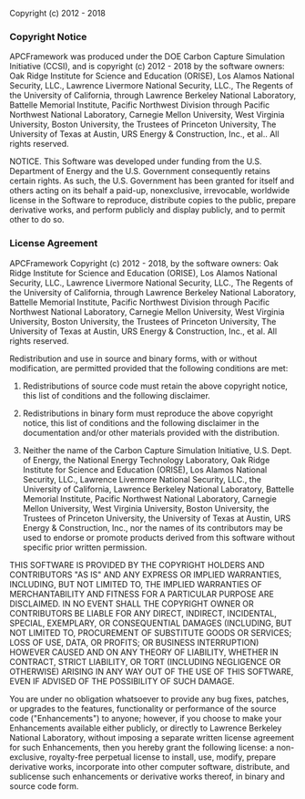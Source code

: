 Copyright (c) 2012 - 2018

### Copyright Notice ###

APCFramework was produced under the DOE Carbon Capture Simulation Initiative (CCSI), and is copyright (c) 2012 - 2018 by the software owners: Oak Ridge Institute for Science and Education (ORISE), Los Alamos National Security, LLC., Lawrence Livermore National Security, LLC., The Regents of the University of California, through Lawrence Berkeley National Laboratory, Battelle Memorial Institute, Pacific Northwest Division through Pacific Northwest National Laboratory, Carnegie Mellon University, West Virginia University, Boston University, the Trustees of Princeton University, The University of Texas at Austin, URS Energy & Construction, Inc., et al..  All rights reserved.

NOTICE.  This Software was developed under funding from the U.S. Department of Energy and the U.S. Government consequently retains certain rights. As such, the U.S. Government has been granted for itself and others acting on its behalf a paid-up, nonexclusive, irrevocable, worldwide license in the Software to reproduce, distribute copies to the public, prepare derivative works, and perform publicly and display publicly, and to permit other to do so.

### License Agreement ###

APCFramework Copyright (c) 2012 - 2018, by the software owners: Oak Ridge Institute for Science and Education (ORISE), Los Alamos National Security, LLC., Lawrence Livermore National Security, LLC., The Regents of the University of California, through Lawrence Berkeley National Laboratory, Battelle Memorial Institute, Pacific Northwest Division through Pacific Northwest National Laboratory, Carnegie Mellon University, West Virginia University, Boston University, the Trustees of Princeton University, The University of Texas at Austin, URS Energy & Construction, Inc.,  et al.  All rights reserved.


Redistribution and use in source and binary forms, with or without modification, are permitted provided that the following conditions are met:

1. Redistributions of source code must retain the above copyright notice, this list of conditions and the following disclaimer.

2. Redistributions in binary form must reproduce the above copyright notice, this list of conditions and the following disclaimer in the documentation and/or other materials provided with the distribution.

3. Neither the name of the Carbon Capture Simulation Initiative, U.S. Dept. of Energy, the National Energy Technology Laboratory, Oak Ridge Institute for Science and Education (ORISE), Los Alamos National Security, LLC.,  Lawrence Livermore National Security, LLC., the University of California, Lawrence Berkeley National Laboratory, Battelle Memorial Institute, Pacific Northwest National Laboratory, Carnegie Mellon University, West Virginia University, Boston University, the Trustees of Princeton University, the University of Texas at Austin, URS Energy & Construction, Inc.,  nor the names of its contributors may be used to endorse or promote products derived from this software without specific prior written permission.

 
THIS SOFTWARE IS PROVIDED BY THE COPYRIGHT HOLDERS AND CONTRIBUTORS "AS IS" AND ANY EXPRESS OR IMPLIED WARRANTIES, INCLUDING, BUT NOT LIMITED TO, THE IMPLIED WARRANTIES OF MERCHANTABILITY AND FITNESS FOR A PARTICULAR PURPOSE ARE DISCLAIMED. IN NO EVENT SHALL THE COPYRIGHT OWNER OR CONTRIBUTORS BE LIABLE FOR ANY DIRECT, INDIRECT, INCIDENTAL, SPECIAL, EXEMPLARY, OR CONSEQUENTIAL DAMAGES (INCLUDING, BUT NOT LIMITED TO, PROCUREMENT OF SUBSTITUTE GOODS OR SERVICES; LOSS OF USE, DATA, OR PROFITS; OR BUSINESS INTERRUPTION) HOWEVER CAUSED AND ON ANY THEORY OF LIABILITY, WHETHER IN CONTRACT, STRICT LIABILITY, OR TORT (INCLUDING NEGLIGENCE OR OTHERWISE) ARISING IN ANY WAY OUT OF THE USE OF THIS SOFTWARE, EVEN IF ADVISED OF THE POSSIBILITY OF SUCH DAMAGE.


You are under no obligation whatsoever to provide any bug fixes, patches, or upgrades to the features, functionality or performance of the source code ("Enhancements") to anyone; however, if you choose to make your Enhancements available either publicly, or directly to Lawrence Berkeley National Laboratory, without imposing a separate written license agreement for such Enhancements, then you hereby grant the following license: a  non-exclusive, royalty-free perpetual license to install, use, modify, prepare derivative works, incorporate into other computer software, distribute, and sublicense such enhancements or derivative works thereof, in binary and source code form.
